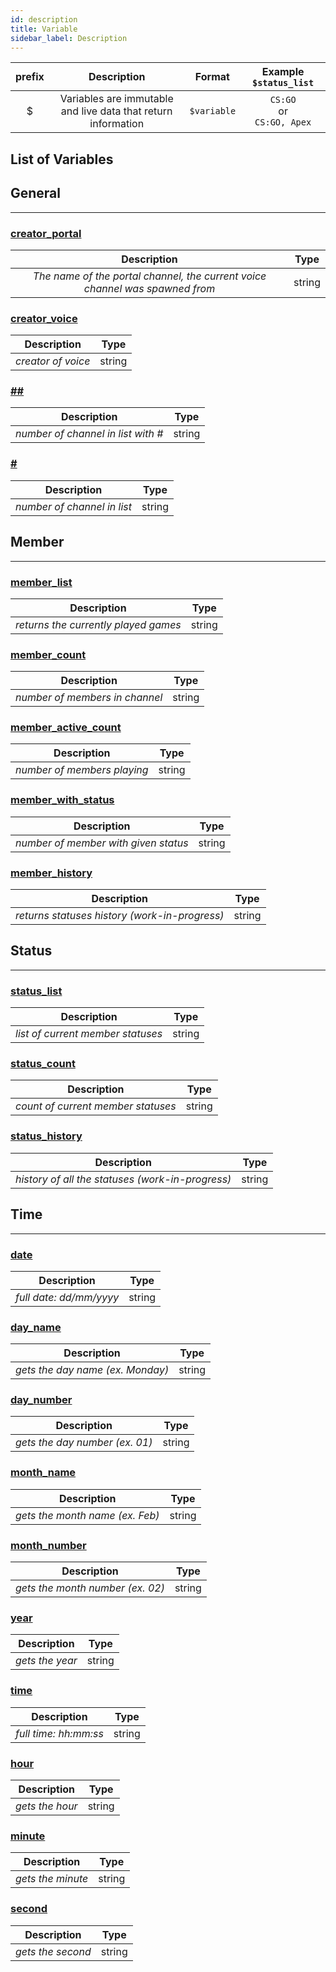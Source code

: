 ```yaml
---
id: description
title: Variable
sidebar_label: Description
---
```


| prefix |                          Description                          |   Format    |       Example `$status_list`       |
| :----: | :-----------------------------------------------------------: | :---------: | :--------------------------------: |
|   $    | Variables are immutable and live data that return information | `$variable` | `CS:GO`<br />or<br />`CS:GO, Apex` |

## List of Variables

## General

---

### [creator_portal](/docs/interpreter/objects/variables/detailed/general/creator_portal)

|                                 Description                                  |  Type  |
| :--------------------------------------------------------------------------: | :----: |
| _The name of the portal channel, the current voice channel was spawned from_ | string |

### [creator_voice](/docs/interpreter/objects/variables/detailed/general/creator_voice)

|    Description     |  Type  |
| :----------------: | :----: |
| _creator of voice_ | string |


### [##](/docs/interpreter/objects/variables/detailed/general/double_slash)

|             Description             |  Type  |
| :---------------------------------: | :----: |
| _number of channel in list with \#_ | string |

### [#](/docs/interpreter/objects/variables/detailed/general/slash)

|         Description         |  Type  |
| :-------------------------: | :----: |
| _number of channel in list_ | string |


## Member

---

### [member_list](/docs/interpreter/objects/variables/detailed/member/member_list)

|             Description              |  Type  |
| :----------------------------------: | :----: |
| _returns the currently played games_ | string |

### [member_count](/docs/interpreter/objects/variables/detailed/member/member_count)

|          Description           |  Type  |
| :----------------------------: | :----: |
| _number of members in channel_ | string |

### [member_active_count](/docs/interpreter/objects/variables/detailed/member/member_active_count)

|         Description         |  Type  |
| :-------------------------: | :----: |
| _number of members playing_ | string |

### [member_with_status](/docs/interpreter/objects/variables/detailed/member/member_with_status)

|             Description              |  Type  |
| :----------------------------------: | :----: |
| _number of member with given status_ | string |

### [member_history](/docs/interpreter/objects/variables/detailed/member/member_history)

|                  Description                  |  Type  |
| :-------------------------------------------: | :----: |
| _returns statuses history (work-in-progress)_ | string |

## Status

---

### [status_list](/docs/interpreter/objects/variables/detailed/status/status_list)

|            Description            |  Type  |
| :-------------------------------: | :----: |
| _list of current member statuses_ | string |

### [status_count](/docs/interpreter/objects/variables/detailed/status/status_count)

|            Description             |  Type  |
| :--------------------------------: | :----: |
| _count of current member statuses_ | string |

### [status_history](/docs/interpreter/objects/variables/detailed/status/status_history)

|                   Description                    |  Type  |
| :----------------------------------------------: | :----: |
| _history of all the statuses (work-in-progress)_ | string |

## Time

---

### [date](/docs/interpreter/objects/variables/detailed/time/date)

|       Description       |  Type  |
| :---------------------: | :----: |
| _full date: dd/mm/yyyy_ | string |

### [day_name](/docs/interpreter/objects/variables/detailed/time/day_name)

|           Description            |  Type  |
| :------------------------------: | :----: |
| _gets the day name (ex. Monday)_ | string |

### [day_number](/docs/interpreter/objects/variables/detailed/time/day_number)

|          Description           |  Type  |
| :----------------------------: | :----: |
| _gets the day number (ex. 01)_ | string |

### [month_name](/docs/interpreter/objects/variables/detailed/time/month_name)

|           Description           |  Type  |
| :-----------------------------: | :----: |
| _gets the month name (ex. Feb)_ | string |

### [month_number](/docs/interpreter/objects/variables/detailed/time/month_number)

|           Description            |  Type  |
| :------------------------------: | :----: |
| _gets the month number (ex. 02)_ | string |

### [year](/docs/interpreter/objects/variables/detailed/time/year)

|   Description   |  Type  |
| :-------------: | :----: |
| _gets the year_ | string |

### [time](/docs/interpreter/objects/variables/detailed/time/time)

|      Description      |  Type  |
| :-------------------: | :----: |
| _full time: hh:mm:ss_ | string |

### [hour](/docs/interpreter/objects/variables/detailed/time/hour)

|   Description   |  Type  |
| :-------------: | :----: |
| _gets the hour_ | string |

### [minute](/docs/interpreter/objects/variables/detailed/time/minute)

|    Description    |  Type  |
| :---------------: | :----: |
| _gets the minute_ | string |

### [second](/docs/interpreter/objects/variables/detailed/time/second)

|    Description    |  Type  |
| :---------------: | :----: |
| _gets the second_ | string |
